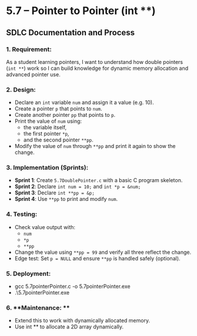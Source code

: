 # 5.7 – Pointer to Pointer (int **)
## SDLC Documentation and Process

### 1. **Requirement:**
As a student learning pointers, I want to understand how double pointers (`int **`) work so I can build knowledge for dynamic memory allocation and advanced pointer use.


### 2. **Design:**
- Declare an `int` variable `num` and assign it a value (e.g. 10).
- Create a pointer `p` that points to `num`.
- Create another pointer `pp` that points to `p`.
- Print the value of `num` using:
  - the variable itself,
  - the first pointer `*p`,
  - and the second pointer `**pp`.
- Modify the value of `num` through `**pp` and print it again to show the change.


### 3. **Implementation (Sprints):**
- **Sprint 1**: Create `5.7DoublePointer.c` with a basic C program skeleton.
- **Sprint 2**: Declare `int num = 10;` and `int *p = &num;`
- **Sprint 3**: Declare `int **pp = &p;`
- **Sprint 4**: Use `**pp` to print and modify `num`.


### 4. **Testing:**
- Check value output with:
  - `num`
  - `*p`
  - `**pp`
- Change the value using `**pp = 99` and verify all three reflect the change.
- Edge test: Set `p = NULL` and ensure `**pp` is handled safely (optional).


### 5. **Deployment:**
  - gcc 5.7pointerPointer.c -o 5.7pointerPointer.exe
  - .\5.7pointerPointer.exe

### 6. **Maintenance: **
- Extend this to work with dynamically allocated memory.
- Use int ** to allocate a 2D array dynamically.